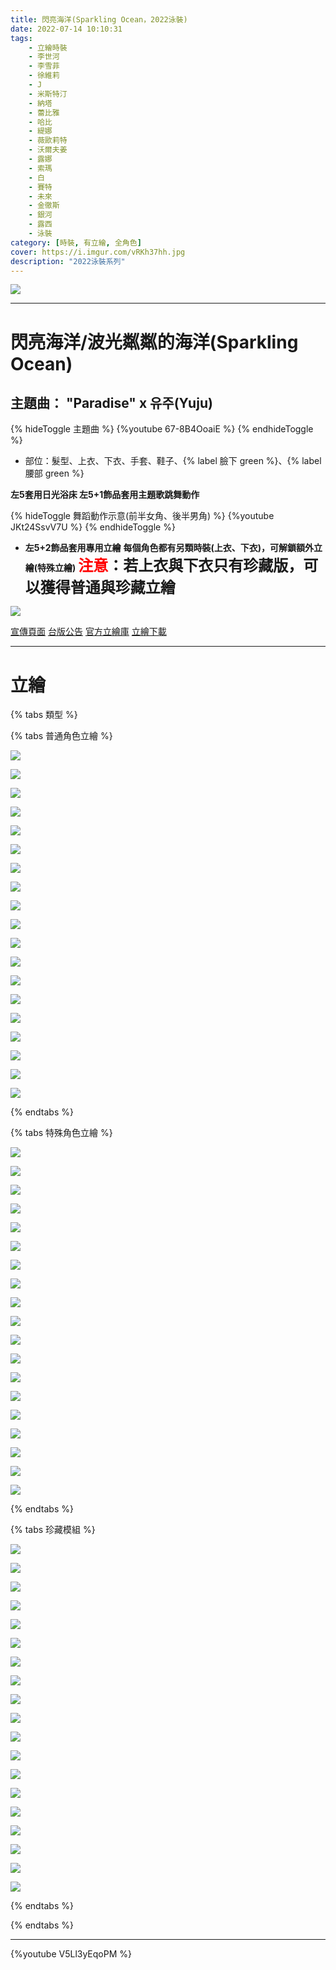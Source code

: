 ```yaml
---
title: 閃亮海洋(Sparkling Ocean，2022泳裝)
date: 2022-07-14 10:10:31
tags:
    - 立繪時裝
    - 李世河
    - 李雪菲
    - 徐維莉
    - J
    - 米斯特汀
    - 納塔
    - 蕾比雅
    - 哈比
    - 緹娜
    - 薇歐莉特
    - 沃爾夫姜
    - 露娜
    - 索瑪
    - 白
    - 賽特
    - 未來
    - 金徹斯
    - 銀河
    - 露西
    - 泳裝
category: [時裝, 有立繪, 全角色]
cover: https://i.imgur.com/vRKh37hh.jpg
description: "2022泳裝系列"
---
```


[![](https://i.imgur.com/vRKh37hh.jpg)](https://i.imgur.com/vRKh37h.jpg)

---
# 閃亮海洋/波光粼粼的海洋(Sparkling Ocean)

## 主題曲： "Paradise" x 유주(Yuju)
{% hideToggle 主題曲 %}
{%youtube 67-8B4OoaiE %}
{% endhideToggle %}


- 部位：髮型、上衣、下衣、手套、鞋子、{% label 臉下 green %}、{% label 腰部 green %}


**左5套用日光浴床 左5+1飾品套用主題歌跳舞動作**

{% hideToggle 舞蹈動作示意(前半女角、後半男角) %}
{%youtube JKt24SsvV7U %}
{% endhideToggle %}

- **左5+2飾品套用專用立繪**
**每個角色都有另類時裝(上衣、下衣)，可解鎖額外立繪(特殊立繪)**
**<font size=5><font color=red>注意</font>：若上衣與下衣只有珍藏版，可以獲得普通與珍藏立繪</font>**

![](https://i.imgur.com/LKtSeq0h.png)

[宣傳頁面](https://closers.nexon.com/Events2022/0714/Costume)
[台版公告](https://www.closers.com.tw/news/mycard%E7%B6%AD%E8%AD%B7%E5%85%AC%E5%91%8A-42)
[官方立繪庫](https://closers.nexon.com/Pds/FanSiteKit)
[立繪下載](https://closers.vod.nexoncdn.co.kr/site/fansitekit/Closers_FansiteKit_Sparkling_Ocean_220714_70B3D620.zip)


---
# 立繪

{% tabs 類型 %}
<!-- tab 普通角色立繪 -->
{% tabs 普通角色立繪 %}
<!-- tab 李世河(Seha)-->
[![](https://i.imgur.com/EyDoNPOh.png)](https://i.imgur.com/EyDoNPO.png)
<!-- endtab -->
<!-- tab 李雪菲(Seulbi)-->
[![](https://i.imgur.com/ZdRPxLMh.png)](https://i.imgur.com/ZdRPxLM.png)
<!-- endtab -->
<!-- tab 徐維莉(Yuri)-->
[![](https://i.imgur.com/DkxhDdnh.png)](https://i.imgur.com/DkxhDdn.png)
<!-- endtab -->
<!-- tab J-->
[![](https://i.imgur.com/oRjiXwlh.png)](https://i.imgur.com/oRjiXwl.png)
<!-- endtab -->
<!-- tab 米斯特汀(Tein)-->
[![](https://i.imgur.com/Drgh872h.png)](https://i.imgur.com/Drgh872.png)
<!-- endtab -->
<!-- tab 納塔(Nata)-->
[![](https://i.imgur.com/YYYelPch.png)](https://i.imgur.com/YYYelPc.png)
<!-- endtab -->
<!-- tab 蕾比雅(Levia)-->
[![](https://i.imgur.com/vVMCMu2h.png)](https://i.imgur.com/vVMCMu2.png)
<!-- endtab -->
<!-- tab 哈比(Harpy)-->
[![](https://i.imgur.com/T5TOmtUh.png)](https://i.imgur.com/T5TOmtU.png)
<!-- endtab -->
<!-- tab 緹娜(Tina)-->
[![](https://i.imgur.com/Rqi6BE6h.png)](https://i.imgur.com/Rqi6BE6.png)
<!-- endtab -->
<!-- tab 薇歐莉特(Violet)-->
[![](https://i.imgur.com/UVCgTVFh.png)](https://i.imgur.com/UVCgTVF.png)
<!-- endtab -->
<!-- tab 沃爾夫姜(Wolfgang)-->
[![](https://i.imgur.com/sGp4BzLh.png)](https://i.imgur.com/sGp4BzL.png)
<!-- endtab -->
<!-- tab 露娜(Luna)-->
[![](https://i.imgur.com/iZkBVCJh.png)](https://i.imgur.com/iZkBVCJ.png)
<!-- endtab -->
<!-- tab 索瑪(Soma)-->
[![](https://i.imgur.com/FUn8QmEh.png)](https://i.imgur.com/FUn8QmE.png)
<!-- endtab -->
<!-- tab 白(Bai)-->
[![](https://i.imgur.com/74fFV0Ih.png)](https://i.imgur.com/74fFV0I.png)
<!-- endtab -->
<!-- tab 賽特(Seth)-->
[![](https://i.imgur.com/xMvSSQah.png)](https://i.imgur.com/xMvSSQa.png)
<!-- endtab -->
<!-- tab 未來(Mirae)-->
[![](https://i.imgur.com/TkhVhrYh.png)](https://i.imgur.com/TkhVhrY.png)
<!-- endtab -->
<!-- tab 徹斯(Chulsoo)-->
[![](https://i.imgur.com/QFUugOBh.png)](https://i.imgur.com/QFUugOB.png)
<!-- endtab -->
<!-- tab 銀河(Eunha)-->
[![](https://i.imgur.com/DJ5HmQFh.png)](https://i.imgur.com/DJ5HmQF.png)
<!-- endtab -->
<!-- tab 露西(Lucy)-->
[![](https://i.imgur.com/uZdXpzzh.png)](https://i.imgur.com/uZdXpzz.png)
<!-- endtab -->
{% endtabs %}
<!-- endtab -->

<!-- tab 特殊角色立繪 -->
{% tabs 特殊角色立繪 %}
<!-- tab 李世河(Seha)-->
[![](https://i.imgur.com/nTa9DBsh.png)](https://i.imgur.com/nTa9DBs.png)
<!-- endtab -->
<!-- tab 李雪菲(Seulbi)-->
[![](https://i.imgur.com/vhmUALEh.png)](https://i.imgur.com/vhmUALE.png)
<!-- endtab -->
<!-- tab 徐維莉(Yuri)-->
[![](https://i.imgur.com/Z2x3uyOh.png)](https://i.imgur.com/Z2x3uyO.png)
<!-- endtab -->
<!-- tab J-->
[![](https://i.imgur.com/rNS2jfRh.png)](https://i.imgur.com/rNS2jfR.png)
<!-- endtab -->
<!-- tab 米斯特汀(Tein)-->
[![](https://i.imgur.com/N0gntMWh.png)](https://i.imgur.com/N0gntMW.png)
<!-- endtab -->
<!-- tab 納塔(Nata)-->
[![](https://i.imgur.com/xcqwB9nh.png)](https://i.imgur.com/xcqwB9n.png)
<!-- endtab -->
<!-- tab 蕾比雅(Levia)-->
[![](https://i.imgur.com/F4LF4SXh.png)](https://i.imgur.com/F4LF4SX.png)
<!-- endtab -->
<!-- tab 哈比(Harpy)-->
[![](https://i.imgur.com/v8ljnQqh.png)](https://i.imgur.com/v8ljnQq.png)
<!-- endtab -->
<!-- tab 緹娜(Tina)-->
[![](https://i.imgur.com/QJKq3bLh.png)](https://i.imgur.com/QJKq3bL.png)
<!-- endtab -->
<!-- tab 薇歐莉特(Violet)-->
[![](https://i.imgur.com/LGOt2O6h.png)](https://i.imgur.com/LGOt2O6.png)
<!-- endtab -->
<!-- tab 沃爾夫姜(Wolfgang)-->
[![](https://i.imgur.com/RAH4VAth.png)](https://i.imgur.com/RAH4VAt.png)
<!-- endtab -->
<!-- tab 露娜(Luna)-->
[![](https://i.imgur.com/uWaJ1W1h.png)](https://i.imgur.com/uWaJ1W1.png)
<!-- endtab -->
<!-- tab 索瑪(Soma)-->
[![](https://i.imgur.com/ajRSgx9h.png)](https://i.imgur.com/ajRSgx9.png)
<!-- endtab -->
<!-- tab 白(Bai)-->
[![](https://i.imgur.com/jma89xVh.png)](https://i.imgur.com/jma89xV.png)
<!-- endtab -->
<!-- tab 賽特(Seth)-->
[![](https://i.imgur.com/Lybin0Rh.png)](https://i.imgur.com/Lybin0R.png)
<!-- endtab -->
<!-- tab 未來(Mirae)-->
[![](https://i.imgur.com/HpDXE7th.png)](https://i.imgur.com/HpDXE7t.png)
<!-- endtab -->
<!-- tab 徹斯(Chulsoo)-->
[![](https://i.imgur.com/fNVzO7uh.png)](https://i.imgur.com/fNVzO7u.png)
<!-- endtab -->
<!-- tab 銀河(Eunha)-->
[![](https://i.imgur.com/ppgB61Qh.png)](https://i.imgur.com/ppgB61Q.png)
<!-- endtab -->
<!-- tab 露西(Lucy)-->
[![](https://i.imgur.com/W24ka9Vh.png)](https://i.imgur.com/W24ka9V.png)
<!-- endtab -->
{% endtabs %}
<!-- endtab -->


<!-- tab 珍藏泳裝模組-->
{% tabs 珍藏模組 %}
<!-- tab 李世河(Seha)-->
[![](https://i.imgur.com/GFW8t9lh.png)](https://i.imgur.com/GFW8t9l.png)
<!-- endtab -->
<!-- tab 李雪菲(Seulbi)-->
[![](https://i.imgur.com/7iJDEt1h.png)](https://i.imgur.com/7iJDEt1.png)
<!-- endtab -->
<!-- tab 徐維莉(Yuri)-->
[![](https://i.imgur.com/eodjKqJh.png)](https://i.imgur.com/eodjKqJ.png)
<!-- endtab -->
<!-- tab J-->
[![](https://i.imgur.com/v7NjWH7h.png)](https://i.imgur.com/v7NjWH7.png)
<!-- endtab -->
<!-- tab 米斯特汀(Tein)-->
[![](https://i.imgur.com/VzbKYDZh.png)](https://i.imgur.com/VzbKYDZ.png)
<!-- endtab -->
<!-- tab 納塔(Nata)-->
[![](https://i.imgur.com/IeSoofvh.png)](https://i.imgur.com/IeSoofv.png)
<!-- endtab -->
<!-- tab 蕾比雅(Levia)-->
[![](https://i.imgur.com/GJwY8Och.png)](https://i.imgur.com/GJwY8Oc.png)
<!-- endtab -->
<!-- tab 哈比(Harpy)-->
[![](https://i.imgur.com/psZrRaHh.png)](https://i.imgur.com/psZrRaH.png)
<!-- endtab -->
<!-- tab 緹娜(Tina)-->
[![](https://i.imgur.com/Wz3rtJmh.png)](https://i.imgur.com/Wz3rtJm.png)
<!-- endtab -->
<!-- tab 薇歐莉特(Violet)-->
[![](https://i.imgur.com/VirafRQh.png)](https://i.imgur.com/VirafRQ.png)
<!-- endtab -->
<!-- tab 沃爾夫姜(Wolfgang)-->
[![](https://i.imgur.com/Ee6gMOvh.png)](https://i.imgur.com/Ee6gMOv.png)
<!-- endtab -->
<!-- tab 露娜(Luna)-->
[![](https://i.imgur.com/6WMe2FTh.png)](https://i.imgur.com/6WMe2FT.png)
<!-- endtab -->
<!-- tab 索瑪(Soma)-->
[![](https://i.imgur.com/FD7799dh.png)](https://i.imgur.com/FD7799d.png)
<!-- endtab -->
<!-- tab 白(Bai)-->
[![](https://i.imgur.com/P9Q01BVh.png)](https://i.imgur.com/P9Q01BV.png)
<!-- endtab -->
<!-- tab 賽特(Seth)-->
[![](https://i.imgur.com/AqejAyEh.png)](https://i.imgur.com/AqejAyE.png)
<!-- endtab -->
<!-- tab 未來(Mirae)-->
[![](https://i.imgur.com/We2PUlJh.png)](https://i.imgur.com/We2PUlJ.png)
<!-- endtab -->
<!-- tab 徹斯(Chulsoo)-->
[![](https://i.imgur.com/vthHHgZh.png)](https://i.imgur.com/vthHHgZ.png)
<!-- endtab -->
<!-- tab 銀河(Eunha)-->
[![](https://i.imgur.com/xUMq2byh.png)](https://i.imgur.com/xUMq2by.png)
<!-- endtab -->
<!-- tab 露西(Lucy)-->
[![](https://i.imgur.com/4arputeh.png)](https://i.imgur.com/4arpute.png)
<!-- endtab -->
{% endtabs %}
<!-- endtab -->

{% endtabs %}

---

{%youtube V5Ll3yEqoPM %}
